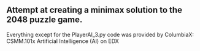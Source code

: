 ## Attempt at creating a minimax solution to the 2048 puzzle game.

Everything except for the PlayerAI_3.py code was provided by ColumbiaX: CSMM.101x Artificial Intelligence (AI) on EDX
